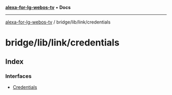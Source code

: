[**alexa-for-lg-webos-tv**](../../../../README.md) • **Docs**

***

[alexa-for-lg-webos-tv](../../../../modules.md) / bridge/lib/link/credentials

# bridge/lib/link/credentials

## Index

### Interfaces

- [Credentials](interfaces/Credentials.md)
